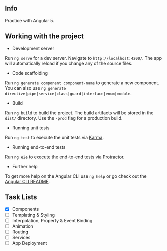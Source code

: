 ## Info

Practice with Angular 5.

## Working with the project

- Development server

Run `ng serve` for a dev server. Navigate to `http://localhost:4200/`. The app will automatically reload if you change any of the source files.

- Code scaffolding

Run `ng generate component component-name` to generate a new component. You can also use `ng generate directive|pipe|service|class|guard|interface|enum|module`.

- Build

Run `ng build` to build the project. The build artifacts will be stored in the `dist/` directory. Use the `-prod` flag for a production build.

- Running unit tests

Run `ng test` to execute the unit tests via [Karma](https://karma-runner.github.io).

- Running end-to-end tests

Run `ng e2e` to execute the end-to-end tests via [Protractor](http://www.protractortest.org/).

- Further help

To get more help on the Angular CLI use `ng help` or go check out the [Angular CLI README](https://github.com/angular/angular-cli/blob/master/README.md).


## Task Lists

- [x] Components
- [ ] Templating & Styling
- [ ] Interpolation, Property & Event Binding
- [ ] Animation
- [ ] Routing 
- [ ] Services
- [ ] App Deployment